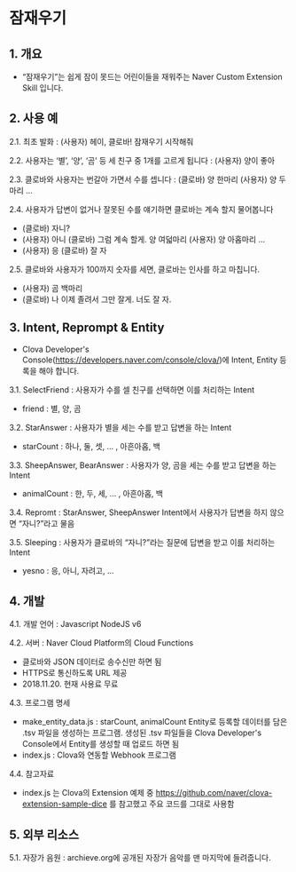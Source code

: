# 잠재우기 

## 1. 개요
* “잠재우기”는 쉽게 잠이 못드는 어린이들을 재워주는 Naver Custom Extension Skill 입니다.


## 2. 사용 예

2.1. 최초 발화 : (사용자) 헤이, 클로바! 잠재우기 시작해줘

2.2. 사용자는 ‘별’, ‘양’, ‘곰’ 등 세 친구 중 1개를 고르게 됩니다 : (사용자) 양이 좋아

2.3. 클로바와 사용자는 번갈아 가면서 수를 셉니다 : (클로바) 양 한마리 (사용자) 양 두마리 …

2.4. 사용자가 답변이 없거나 잘못된 수를 얘기하면 클로바는 계속 할지 물어봅니다
* (클로바) 자니?
* (사용자) 아니 (클로바) 그럼 계속 할게. 양 여덟마리 (사용자) 양 아홉마리 …
* (사용자) 응 (클로바) 잘 자

2.5. 클로바와 사용자가 100까지 숫자를 세면, 클로바는 인사를 하고 마칩니다.
* (사용자) 곰 백마리
* (클로바) 나 이제 졸려서 그만 잘게. 너도 잘 자.


## 3. Intent, Reprompt & Entity
* Clova Developer's Console(https://developers.naver.com/console/clova/)에 Intent, Entity 등록을 해야 합니다.

3.1. SelectFriend : 사용자가 수를 셀 친구를 선택하면 이를 처리하는 Intent
* friend : 별, 양, 곰

3.2. StarAnswer : 사용자가 별을 세는 수를 받고 답변을 하는 Intent 
* starCount : 하나, 둘, 셋, … , 아흔아홉, 백

3.3. SheepAnswer, BearAnswer : 사용자가 양, 곰을 세는 수를 받고 답변을 하는 Intent
* animalCount : 한, 두, 세, … , 아흔아홉, 백

3.4. Repromt : StarAnswer, SheepAnswer Intent에서 사용자가 답변을 하지 않으면 “자니?”라고 물음

3.5. Sleeping : 사용자가 클로바의 “자니?”라는 질문에 답변을 받고 이를 처리하는 Intent 
* yesno : 응, 아니, 자려고, …


## 4. 개발

4.1. 개발 언어 : Javascript NodeJS v6 

4.2. 서버 : Naver Cloud Platform의 Cloud Functions
* 클로바와 JSON 데이터로 송수신만 하면 됨
* HTTPS로 통신하도록 URL 제공
* 2018.11.20. 현재 사용료 무료 

4.3. 프로그램 명세
* make_entity_data.js : starCount, animalCount Entity로 등록할 데이터를 담은 .tsv 파일을 생성하는 프로그램. 생성된 .tsv 파일들을 Clova Developer's Console에서 Entity를 생성할 때 업로드 하면 됨 
* index.js : Clova와 연동할 Webhook 프로그램

4.4. 참고자료
* index.js 는 Clova의 Extension 예제 중 https://github.com/naver/clova-extension-sample-dice 를 참고했고 주요 코드를 그대로 사용함


## 5. 외부 리소스

5.1. 자장가 음원 : archieve.org에 공개된 자장가 음악를 맨 마지막에 들려줍니다.
